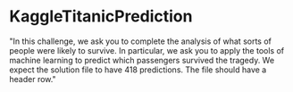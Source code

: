 # KaggleTitanicPrediction
"In this challenge, we ask you to complete the analysis of what sorts of people were likely to survive. In particular, we ask you to apply the tools of machine learning to predict which passengers survived the tragedy.  We expect the solution file to have 418 predictions. The file should have a header row."
